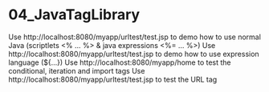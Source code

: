 04_JavaTagLibrary
=================

Use http://localhost:8080/myapp/urltest/test.jsp to demo how to use normal Java (scriptlets <% ... %> & java expressions <%= ... %>)
Use http://localhost:8080/myapp/urltest/test.jsp to demo how to use expression language (${...})
Use http://localhost:8080/myapp/home to test the conditional, iteration and import tags
Use http://localhost:8080/myapp/urltest/test.jsp to test the URL tag
